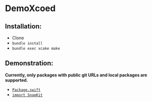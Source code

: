 # DemoXcoed

## Installation:

* Clone
* `bundle install`
* `bundle exec xcake make`

## Demonstration:

**Currently, only packages with public git URLs and local packages are supported.**  

* [`Package.swift`](Package.swift)
* [`import SnapKit`](DemoXcoed/Helpers/Utilities/RootRouter.swift#L8)